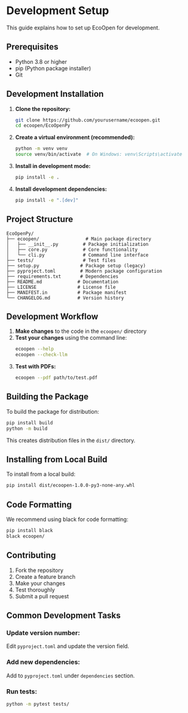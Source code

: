# Development Setup

This guide explains how to set up EcoOpen for development.

## Prerequisites

- Python 3.8 or higher
- pip (Python package installer)
- Git

## Development Installation

1. **Clone the repository:**
   ```bash
   git clone https://github.com/yourusername/ecoopen.git
   cd ecoopen/EcoOpenPy
   ```

2. **Create a virtual environment (recommended):**
   ```bash
   python -m venv venv
   source venv/bin/activate  # On Windows: venv\Scripts\activate
   ```

3. **Install in development mode:**
   ```bash
   pip install -e .
   ```

4. **Install development dependencies:**
   ```bash
   pip install -e ".[dev]"
   ```

## Project Structure

```
EcoOpenPy/
├── ecoopen/                 # Main package directory
│   ├── __init__.py         # Package initialization
│   ├── core.py             # Core functionality
│   └── cli.py              # Command line interface
├── tests/                  # Test files
├── setup.py               # Package setup (legacy)
├── pyproject.toml         # Modern package configuration
├── requirements.txt       # Dependencies
├── README.md             # Documentation
├── LICENSE               # License file
├── MANIFEST.in           # Package manifest
└── CHANGELOG.md          # Version history
```

## Development Workflow

1. **Make changes** to the code in the `ecoopen/` directory
2. **Test your changes** using the command line:
   ```bash
   ecoopen --help
   ecoopen --check-llm
   ```
3. **Test with PDFs:**
   ```bash
   ecoopen --pdf path/to/test.pdf
   ```

## Building the Package

To build the package for distribution:

```bash
pip install build
python -m build
```

This creates distribution files in the `dist/` directory.

## Installing from Local Build

To install from a local build:

```bash
pip install dist/ecoopen-1.0.0-py3-none-any.whl
```

## Code Formatting

We recommend using black for code formatting:

```bash
pip install black
black ecoopen/
```

## Contributing

1. Fork the repository
2. Create a feature branch
3. Make your changes
4. Test thoroughly
5. Submit a pull request

## Common Development Tasks

### Update version number:
Edit `pyproject.toml` and update the version field.

### Add new dependencies:
Add to `pyproject.toml` under `dependencies` section.

### Run tests:
```bash
python -m pytest tests/
```
